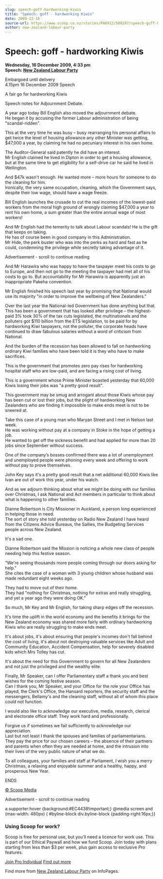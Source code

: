 ```yaml
---
slug: speech-goff-hardworking-kiwis
title: "Speech: goff - hardworking Kiwis"
date: 2009-12-16
source-url: https://www.scoop.co.nz/stories/PA0912/S00287/speech-goff-hardworking-kiwis.htm
author: new-zealand-labour-party
---
```

Speech: goff - hardworking Kiwis
================================

**Wednesday, 16 December 2009, 4:33 pm**  
**Speech: [New Zealand Labour Party](https://info.scoop.co.nz/New_Zealand_Labour_Party)**

Embargoed until delivery  
4.15pm 16 December 2009 Speech

A fair go for hardworking Kiwis

Speech notes for Adjournment Debate.

A year ago today Bill English also moved the adjournment debate.  
He began it by accusing the former Labour administration of being "scandal-ridden".

This at the very time he was busy – busy rearranging his personal affairs to get twice the level of housing allowance any other Minister was getting, $47,000 a year, by claiming he had no pecuniary interest in his own home.

The Auditor-General said patently he did have an interest.  
Mr English claimed he lived in Dipton in order to get a housing allowance, but at the same time to get eligibility for a self-drive car he said he lived in Wellington.

And $47k wasn't enough. He wanted more – more hours for someone to do the cleaning for him.  
Ironically, the very same occupation, cleaning, which the Government says, despite their low wage, should have a wage freeze.

Bill English launches the crusade to cut the real incomes of the lowest-paid workers from the moral high ground of wrongly claiming $47,000 a year to rent his own home, a sum greater than the entire annual wage of most workers!

And Mr English had the temerity to talk about Labour scandals! He is the gift that keeps on taking.  
He has of course been in good company in this Administration.  
Mr Hide, the perk buster who was into the perks as hard and fast as he could, condemning the privilege while secretly taking advantage of it.

Advertisement - scroll to continue reading





And Mr Harawira who was happy to have the taxpayer meet his costs to go to Europe, and then not go to the meeting the taxpayer had met all of his costs to go to. But accountability for Mr Harawira is apparently just an inappropriate Pakeha convention.

Mr English finished his speech last year by promising that National would use its majority "in order to improve the wellbeing of New Zealanders."

Over the last year the National-led Government has done anything but that.  
This has been a government that has looked after privilege – the highest-paid 3% took 30% of the tax cuts legislated, the multinationals and the polluters got $110 billion from the ETS legislation, to be paid for by hardworking Kiwi taxpayers, not the polluter, the corporate heads have continued to draw fabulous salaries without a word of criticism from National.

And the burden of the recession has been allowed to fall on hardworking ordinary Kiwi families who have been told it is they who have to make sacrifices.

This is the government that promotes zero pay rises for hardworking hospital staff who are low-paid, and are facing a rising cost of living.

This is a government whose Prime Minister boasted yesterday that 60,000 Kiwis losing their jobs was "a pretty good result".

This government may be smug and arrogant about those Kiwis whose pay has been cut or lost their jobs, but the plight of hardworking New Zealanders who are finding it impossible to make ends meet is not to be sneered at.

Take this case of a young man who Maryan Street and I met in Nelson last week.  
He was working without pay at a company in Stoke in the hope of getting a job.  
He wanted to get off the sickness benefit and had applied for more than 20 jobs since September without success.

One of the company’s bosses confirmed there was a lot of unemployment and unemployed people were phoning every week and offering to work without pay to prove themselves.

John Key says it's a pretty good result that a net additional 60,000 Kiwis like Ivan are out of work this year, under his watch.

And as we adjourn thinking about what we might be doing with our families over Christmas, I ask National and Act members in particular to think about what is happening to other families.

Dianne Robertson is City Missioner in Auckland, a person long experienced in helping those in need.  
The sort of story she told yesterday on Radio New Zealand I have heard from the Citizens Advice Bureaus, the Sallies, the Budgeting Services people across New Zealand.

It's a sad one.

Dianne Robertson said the Mission is noticing a whole new class of people needing help this festive season.

"We're seeing thousands more people coming through our doors asking for help."  
She cites the case of a woman with 3 young children whose husband was made redundant eight weeks ago.

They had to move out of their home.  
They had "nothing for Christmas, nothing for extras and really struggling, and yet a year ago they were doing OK."

So much, Mr Key and Mr English, for taking sharp edges off the recession.

It's time the uplift in the world economy and the benefits it brings for the New Zealand economy was shared more fairly with ordinary hardworking Kiwis who are really struggling to make ends meet.

It's about jobs, it's about ensuring that people's incomes don't fall behind the cost of living, it's about not destroying valuable services like Adult and Community Education, Accident Compensation, help for severely disabled kids which Mrs Tolley has cut.

It's about the need for this Government to govern for all New Zealanders and not just the privileged and the wealthy elite.

Finally, Mr Speaker, can I offer Parliamentary staff a thank you and best wishes for the coming festive season.  
Can I thank you, Mr Speaker, and your Office for the role your Office has played, the Clerk's Office, the Hansard reporters, the security staff and the messengers, Bellamy's and the cleaning staff, without all of whom this place could not function.

I would also like to acknowledge our executive, media, research, clerical and electorate office staff. They work hard and professionally.

Forgive us if sometimes we fail sufficiently to acknowledge our appreciation.  
Last but not least I thank the spouses and families of parliamentarians.  
They pay the price for our chosen careers – the absence of their partners and parents when often they are needed at home, and the intrusion into their lives of the very public nature of what we do.

To all colleagues, your families and staff at Parliament, I wish you a merry Christmas, a relaxing and enjoyable summer and a healthy, happy, and prosperous New Year.

ENDS

[© Scoop Media](http://www.scoop.co.nz/about/terms.html)  

Advertisement - scroll to continue reading



a.supporter:hover {background:#EC4438!important;} @media screen and (max-width: 480px) { #byline-block div.byline-block {padding-right:16px;}}

### Using Scoop for work?

Scoop is free for personal use, but you’ll need a licence for work use. This is part of our Ethical Paywall and how we fund Scoop. Join today with plans starting from less than $3 per week, plus gain access to exclusive _Pro_ features.  
  
[Join Pro Individual](https://pro.scoop.co.nz/Individual/?from=ProIn24) [Find out more](https://pro.scoop.co.nz/using-scoop-for-work/?from=ProIn24)

Find more from [New Zealand Labour Party](https://info.scoop.co.nz/New_Zealand_Labour_Party) on InfoPages.